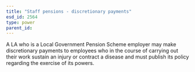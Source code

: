 ```yaml
---
title: "Staff pensions - discretionary payments"
esd_id: 2564
type: power
parent_id:  
---
```


A LA who is a Local Government Pension Scheme employer may make discretionary payments to employees who in the course of carrying out their work sustain an injury or contract a disease and must publish its policy regarding the exercise of its powers.

